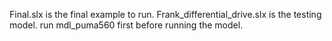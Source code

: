 Final.slx is the final example to run.
Frank_differential_drive.slx is the testing model.
run mdl_puma560 first before running the model.
